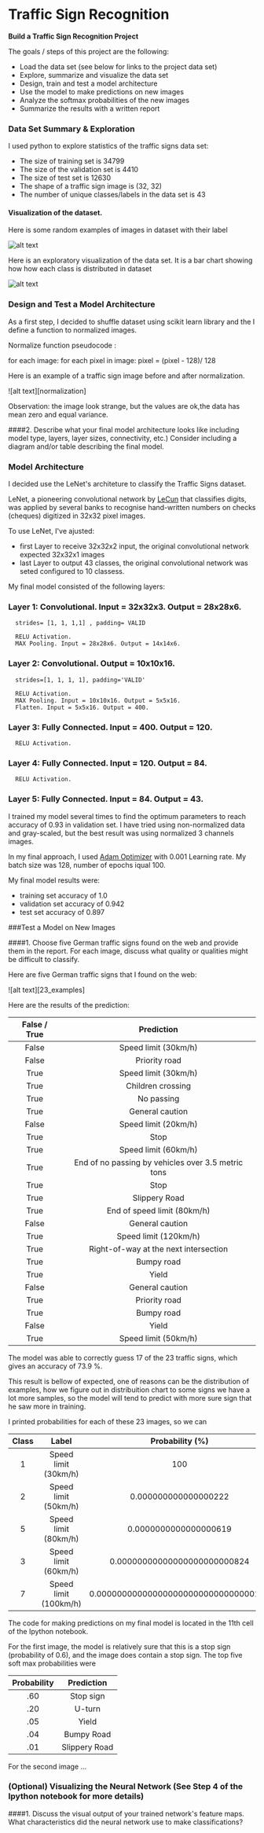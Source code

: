 # **Traffic Sign Recognition** 

**Build a Traffic Sign Recognition Project**

The goals / steps of this project are the following:
* Load the data set (see below for links to the project data set)
* Explore, summarize and visualize the data set
* Design, train and test a model architecture
* Use the model to make predictions on new images
* Analyze the softmax probabilities of the new images
* Summarize the results with a written report


[//]: # (Image References)

[image1]: ./examples/visualization.jpg "Visualization"
[image2]: ./examples/grayscale.jpg "Grayscaling"
[image3]: ./examples/random_noise.jpg "Random Noise"
[image4]: ./examples/placeholder.png "Traffic Sign 1"
[image5]: ./examples/placeholder.png "Traffic Sign 2"
[image6]: ./examples/placeholder.png "Traffic Sign 3"
[image7]: ./examples/placeholder.png "Traffic Sign 4"
[image8]: ./examples/placeholder.png "Traffic Sign 5"
[image9]: ./example_randon_signs.jpg "Examples"
[image10]: ./example_chart.jpg "Chart"


### Data Set Summary & Exploration

I used python to explore statistics of the traffic 
signs data set:

* The size of training set is 34799
* The size of the validation set is 4410
* The size of test set is 12630
* The shape of a traffic sign image is (32, 32)
* The number of unique classes/labels in the data set is 43

#### Visualization of the dataset.

Here is some random examples of images in dataset with their label

![alt text][image9]

Here is an exploratory visualization of the data set. 
It is a bar chart showing how how each class is distributed in dataset

![alt text][image10]

### Design and Test a Model Architecture

As a first step, I decided to shuffle dataset using scikit learn library and the I define a function to normalized images. 


Normalize function pseudocode : 

for each image:
   for each pixel in image:
      pixel = (pixel - 128)/ 128

Here is an example of a traffic sign image before and after normalization.

![alt text][normalization]

Observation: the image look strange, but the values are ok,the data has mean zero and equal variance.


####2. Describe what your final model architecture looks like including model type, layers, layer sizes, connectivity, etc.) Consider including a diagram and/or table describing the final model.

### Model Architecture

I decided use the LeNet's architeture to classify the Traffic Signs dataset.

LeNet, a pioneering convolutional network by [LeCun](http://yann.lecun.com/exdb/lenet/) that classifies digits, was applied by several banks to recognise hand-written numbers on checks (cheques) digitized in 32x32 pixel images.

To use LeNet, I've ajusted:

   * first Layer to receive 32x32x2 input, the original convolutional network expected 32x32x1 images
   * last Layer to output 43 classes, the original convolutional network was seted configured to 10 classess.

My final model consisted of the following layers:

 ### Layer 1: Convolutional. Input = 32x32x3. Output = 28x28x6.
      strides= [1, 1, 1,1] , padding= VALID
 
      RELU Activation.
      MAX Pooling. Input = 28x28x6. Output = 14x14x6.
 
 ### Layer 2: Convolutional. Output = 10x10x16.
      strides=[1, 1, 1, 1], padding='VALID'
    
      RELU Activation.
      MAX Pooling. Input = 10x10x16. Output = 5x5x16.
      Flatten. Input = 5x5x16. Output = 400.
 
 ### Layer 3: Fully Connected. Input = 400. Output = 120.

      RELU Activation.
 
 ### Layer 4: Fully Connected. Input = 120. Output = 84.
 
      RELU Activation.
 
 ### Layer 5: Fully Connected. Input = 84. Output = 43.
 

I trained my model several times to find the optimum parameters to reach accuracy of 0.93 in validation set. I have tried using non-normalized data and gray-scaled, but the best result was using normalized 3 channels images.

In my final approach, I used [Adam Optimizer](https://www.tensorflow.org/api_docs/python/tf/train/AdamOptimizer) with 0.001 Learning rate. My batch size was 128, number of epochs iqual 100.

My final model results were:
* training set accuracy of 1.0
* validation set accuracy of 0.942
* test set accuracy of 0.897

###Test a Model on New Images

####1. Choose five German traffic signs found on the web and provide them in the report. For each image, discuss what quality or qualities might be difficult to classify.

Here are five German traffic signs that I found on the web:

![alt text][23_examples] 

Here are the results of the prediction:

| False / True		   |     Prediction	        		      		         	| 
|:------------------:|:---------------------------------------------------:| 
| False        		| Speed limit (30km/h)   	   								| 
| False     			| Priority road				   			      			|
| True					| Speed limit (30km/h)			   							|
| True	      		| Children crossing				 	   	         		|
| True		      	| No passing      						               	|
| True         		| General caution   						          			| 
| False     			| Speed limit (20km/h)  						   			|
| True					| Stop									               		|
| True	      		| Speed limit (60km/h) 					    			   	|
| True	      		| End of no passing by vehicles over 3.5 metric tons	|
| True         		| Stop   									                  | 
| True      			| Slippery Road  							         			|
| True					| End of speed limit (80km/h)									|
| False	      		| General caution				 			                	|
| True	      		| Speed limit (120km/h)      						       	|
| True         		| Right-of-way at the next intersection   				| 
| True       			| Bumpy road            										|
| True					| Yield						               					|
| False	      		| General caution					 			             	|
| True	      		| Priority road                  							|
| True         		| Bumpy road   				            					| 
| False     			| Yield 					                  					|
| True					| Speed limit (50km/h)											|


The model was able to correctly guess 17 of the 23 traffic signs, which gives an accuracy of 73.9 %. 

This result is bellow of expected, one of reasons can be the distribution of examples, how we figure out in distribuition chart to some signs we have a lot more samples, so the model will tend to predict with more sure sign that he saw more in training.

I printed probabilities for each of these 23 images, so we can 

| Class  |         Label          |   Probability (%)                         |
|:------:|:----------------------:|:-----------------------------------------:|
|  1     | Speed limit (30km/h)   |    100                                    |
|  2     | Speed limit (50km/h)   |    0.000000000000000222                   |
|  5     | Speed limit (80km/h)   |    0.0000000000000000619                  |
|  3     | Speed limit (60km/h)   |    0.00000000000000000000000824           |
|  7     | Speed limit (100km/h)  |    0.0000000000000000000000000000000137   |


The code for making predictions on my final model is located in the 11th cell of the Ipython notebook.

For the first image, the model is relatively sure that this is a stop sign (probability of 0.6), and the image does contain a stop sign. The top five soft max probabilities were

| Probability         	|     Prediction	        					| 
|:---------------------:|:---------------------------------------------:| 
| .60         			| Stop sign   									| 
| .20     				| U-turn 										|
| .05					| Yield											|
| .04	      			| Bumpy Road					 				|
| .01				    | Slippery Road      							|


For the second image ... 

### (Optional) Visualizing the Neural Network (See Step 4 of the Ipython notebook for more details)
####1. Discuss the visual output of your trained network's feature maps. What characteristics did the neural network use to make classifications?


